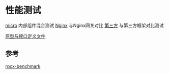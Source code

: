 # 性能测试

[micro](./micro) 内部组件混合测试
[Nginx](./nginx) 与Nginx网关对比
[第三方](./third-party) 与第三方框架对比测试

[原型与接口定义文件](pb)

## 参考

[rpcx-benchmark](https://github.com/rpcx-ecosystem/rpcx-benchmark)
